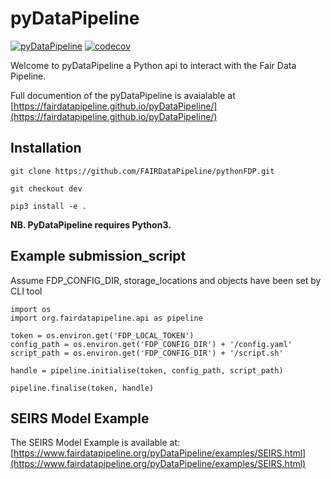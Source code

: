 # pyDataPipeline

[![pyDataPipeline](https://github.com/FAIRDataPipeline/pyDataPipeline/actions/workflows/pyDataPipeline.yaml/badge.svg?branch=dev)](https://github.com/FAIRDataPipeline/pyDataPipeline/actions/workflows/pyDataPipeline.yaml)
[![codecov](https://codecov.io/gh/FAIRDataPipeline/pyDataPipeline/branch/dev/graph/badge.svg?token=Eax5AmrDxx)](https://codecov.io/gh/FAIRDataPipeline/pyDataPipeline)

Welcome to pyDataPipeline a Python api to interact with the Fair Data Pipeline.

Full documention of the pyDataPipeline is avaialable at [https://fairdatapipeline.github.io/pyDataPipeline/](https://fairdatapipeline.github.io/pyDataPipeline/)

## Installation

```
git clone https://github.com/FAIRDataPipeline/pythonFDP.git

git checkout dev

pip3 install -e .
```
**NB. PyDataPipeline requires Python3.**

## Example submission_script

Assume FDP_CONFIG_DIR, storage_locations and objects have been set by CLI tool

```
import os
import org.fairdatapipeline.api as pipeline

token = os.environ.get('FDP_LOCAL_TOKEN')
config_path = os.environ.get('FDP_CONFIG_DIR') + '/config.yaml'
script_path = os.environ.get('FDP_CONFIG_DIR') + '/script.sh'

handle = pipeline.initialise(token, config_path, script_path)

pipeline.finalise(token, handle)

```

## SEIRS Model Example

The SEIRS Model Example is available at: [https://www.fairdatapipeline.org/pyDataPipeline/examples/SEIRS.html](https://www.fairdatapipeline.org/pyDataPipeline/examples/SEIRS.html)
